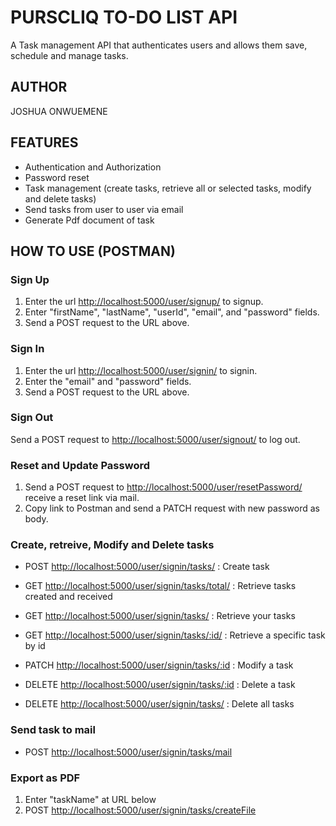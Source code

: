 # PURSCLIQ TO-DO LIST API
A Task management API that authenticates users and allows them save, schedule and manage tasks.

## AUTHOR
JOSHUA ONWUEMENE

## FEATURES
- Authentication and Authorization
- Password reset
- Task management (create tasks, retrieve all or selected tasks, modify and delete tasks)
- Send tasks from user to user via email
- Generate Pdf document of task

## HOW TO USE (POSTMAN)
### Sign Up
1. Enter the url <a href="http://localhost:5000/user/signup/">http://localhost:5000/user/signup/</a> to signup.
2. Enter "firstName", "lastName", "userId", "email", and "password" fields.
3. Send a POST request to the URL above.

### Sign In
1. Enter the url <a href="http://localhost:5000/user/signin/">http://localhost:5000/user/signin/</a> to signin.
2. Enter the "email" and "password" fields.
3. Send a POST request to the URL above.

### Sign Out
Send a POST request to <a href="http://localhost:5000/user/signout/">http://localhost:5000/user/signout/</a> to log out.

### Reset and Update Password
1. Send a POST request to <a href="http://localhost:5000/user/resetPassword/">http://localhost:5000/user/resetPassword/</a> receive a reset link via mail.
2. Copy link to Postman and send a PATCH request with new password as body.

### Create, retreive, Modify and Delete tasks
- POST <a href="http://localhost:5000/user/signin/tasks/">http://localhost:5000/user/signin/tasks/</a> : Create task

- GET <a href="http://localhost:5000/user/signin/tasks/received/">http://localhost:5000/user/signin/tasks/total/</a> : Retrieve tasks created and received
- GET <a href="http://localhost:5000/user/signin/tasks/">http://localhost:5000/user/signin/tasks/</a> : Retrieve your tasks
- GET <a href="http://localhost:5000/user/signin/tasks/:id">http://localhost:5000/user/signin/tasks/:id/</a> : Retrieve a specific task by id

- PATCH <a href="http://localhost:5000/user/signin/tasks/:id/">http://localhost:5000/user/signin/tasks/:id</a> : Modify a task

- DELETE <a href="http://localhost:5000/user/signin/tasks/:id/">http://localhost:5000/user/signin/tasks/:id</a> : Delete a task
- DELETE <a href="http://localhost:5000/user/signin/tasks/">http://localhost:5000/user/signin/tasks/</a> : Delete all tasks

### Send task to mail
- POST <a href="http://localhost:5000/user/signin/tasks/mail">http://localhost:5000/user/signin/tasks/mail</a>

### Export as PDF
1. Enter "taskName" at URL below
2. POST <a href="http://localhost:5000/user/signin/tasks/createFile">http://localhost:5000/user/signin/tasks/createFile</a>



